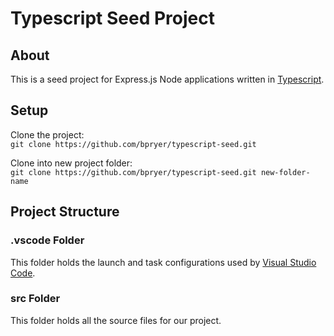 # Typescript Seed Project

## About  
This is a seed project for Express.js Node applications written in [Typescript](http://typescriptlang.org).  

## Setup
Clone the project:  
`git clone https://github.com/bpryer/typescript-seed.git`  

Clone into new project folder:  
`git clone https://github.com/bpryer/typescript-seed.git new-folder-name`  

## Project Structure  

### .vscode Folder  
This folder holds the launch and task configurations used by [Visual Studio Code](http://code.visualstudio.com).  

### src Folder  
This folder holds all the source files for our project.  
